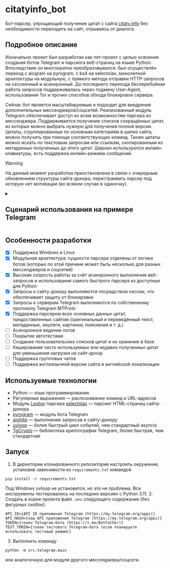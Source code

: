 # citatyinfo_bot
Бот-парсер, упрощающий получение цитат с сайта [citaty.info](citaty.info) без необходимости переходить на сайт, отрываясь от диалога.

## Подробное описание
Изначально проект был разработан как пет-проект с целью освоения создания ботов Telegram и парсинга веб-страниц на языке Python. Впоследствии он многократно преобразовывался: был осуществлён переход с aiogram на pyrogram, с bs4 на selectolax, монолитной архитектуры на модульную, с прямого метода отправки HTTP-запросов на сессионный и асинхронный. До последнего перехода бесперебойная работа запросов поддерживалась через подмену User-Agent, использования Tor и прочих способов обхода блокировок сервера.

Сейчас бот является масштабируемым и подходит для внедрения дополнительных мессенджеров/соцсетей. Реализованный модуль Telegram обеспечивает доступ ко всем возможностям парсера из мессенджера. Поддерживается получение списков сокращённых цитат, из которых можно выбрать нужную для получения полной версии. Цитаты, сгруппированные по основным категориям в шапке сайта, можно получить при помощи соответствующих команд. Также цитаты можно искать по текстовым запросам или ссылкам, скопированным из метаданных полученных до этого цитат. Широко используются инлайн-клавиатуры, есть поддержка инлайн-режима сообщений.

> [!WARNING]
> На данный момент разработка приостановлена в связи с очередным обновлением структуры сайта-донора, перестраивать парсер под которую нет мотивации (во всяком случае в одиночку).

<details><summary><h2>Сценарий использования на примере Telegram</h2></summary>
  Получение списка цитат известных авторов по команде /author. Список содержит порядковый номер цитат, их основные метаданные (в данном случае автора) и сокращённый текст.<br><br>
  <img width=30% src="https://github.com/user-attachments/assets/ebefec5c-c72f-4edc-b8ff-1933b0379c79">
  <br><br>
  Получение первой цитаты из списка при помощи инлайн-клавиатуры. После нажатия соответствующей кнопки возвращается уже полная версия цитаты, включающая хештеги, оригинал цитаты, и ссылки на эту и другие цитаты данного автора на сайте.<br><br>
  <img width=30% src="https://github.com/user-attachments/assets/2898bf17-5211-4bb7-9247-6b172fe08ca4">
  <img width=30% src="https://github.com/user-attachments/assets/3f763cf0-f4d9-4275-b6c4-21444c6a4d30">
  <br><br>
  Получение оригинала цитаты нажатием на инлайн-кнопку.<br><br>
  <img width=30% src="https://github.com/user-attachments/assets/a39fd1f8-bc9a-4a98-bae2-a348390b6b99">
  <br><br>
  Переключение страницы списка цитат на третью. Список цитат в сообщении обновляется, как и кнопки пагинации.<br><br>
  <img width=30% src="https://github.com/user-attachments/assets/8f1d51fa-222d-429f-8544-953561a8a336">
  <br><br>
  Получение случайной цитаты командой /random. Помимо автора цитаты, появляются такие метаданные как произведение и цитируемые персонажи. Ссылки на них также присутствуют.<br><br>
  <img width=30% src="https://github.com/user-attachments/assets/e1b74176-9804-4510-9cb4-0e41ce5ed96a">
  <br><br>
  Гиперссылки на метаданные предоставляются для того, чтобы их можно было использовать для «цепного» поиска цитат. На скриншоте изображено получение цитат Агаты Кристи, ссылка на которую была получена сообщением ранее.<br><br>
  <img width=30% src="https://github.com/user-attachments/assets/2fea2653-2530-43d4-9f32-cdc451dbe122">
  <br><br>
  Помимо обычных сообщений, бот поддерживает инлайн-режим, который позволяет использовать его в любом диалоге. Для этого нужно ввести никнейм бота через @, после чего указать запрос. Так же, как и в обычном режиме, поддерживаются текстовые запросы, команды и ссылки. На скриншотах изображён пример поиска цитат из фильмов по команде /movie и получение одной из них.<br><br>
  <img width=30% src="https://github.com/user-attachments/assets/96793f03-d272-4a7f-ac3c-048bd65dbad8">
  <img width=30% src="https://github.com/user-attachments/assets/a8051489-7513-408a-8588-d0f8c0cfa007">
  <br><br>
</details>

## Особенности разработки
- [x] Поддержка Windows и Linux
- [x] Модульная архитектура: сущности парсера отделены от логики ботов (которых по этой причине может быть несколько для разных мессенджеров и соцсетей)
- [x] Высокая скорость работы за счёт асинхронного выполнения веб-запросов и использования самого быстрого парсера из доступных для Python
- [x] Запросы к сайту-донору выполняются посредством сессии, что обеспечивает защиту от блокировки
- [x] Запросы к серверам Telegram выполняются по собственному протоколу Telegram MTProto
- [x] Поддержка парсером всех основных данных цитат, предоставленных сайтом (оригинальный и переведённый текст, метаданные, хештеги, картинки, пояснения и т. д.)
- [ ] Асинхронное ведение логов
- [ ] Покрытие автотестами
- [ ] Создание пользовательских списков цитат и их хранение в базе
- [ ] Кеширование часто используемых или недавно полученных цитат для уменьшения нагрузки на сайт-донор
- [ ] Поддержка групповых чатов
- [ ] Поддержка англоязычной версии сайта и английской локализации

## Используемые технологии
- Python — язык программирования
- Регулярные выражения — распознавание команд и URL-адресов
- Модуль [Lexbor](https://github.com/lexbor/lexbor) парсера [selectolax](https://github.com/rushter/selectolax) — парсинг HTML-страниц сайта-донора
- [pyrogram](https://github.com/pyrogram/pyrogram) — модуль бота Telegram
- [aiohttp](https://github.com/aio-libs/aiohttp) — выполнение запросов к сайту-донору
- [uvloop](https://github.com/MagicStack/uvloop) — более быстрый цикл событий, чем стандартный asyncio
- [TgCrypto](https://github.com/pyrogram/tgcrypto) — библиотека криптографии Telegram, более быстрая, чем стандартная

## Запуск
1. В директории клонированного репозитория настроить окружение, установив зависимости из `requirements.txt` командой
```
pip install -r requirements.txt
```
Под Windows uvloop не установится, но это не проблема. Все инструменты тестировались на последних версиях с Python 3.11.
2. Создать в корне проекта файл `.env` следующего содержания (без фигурных скобок):
```
API_ID={API ID приложения Telegram (https://my.telegram.org/apps)}
API_HASH={хеш API приложения Telegram (https://my.telegram.org/apps)}
TOKEN={токен Telegram-бота (https://t.me/BotFather)}
TEST_TOKEN={токен тестового Telegram-бота (если планируете использовать тестовый режим)}
```
3. Выполнить команду
```
python -m src.telegram.main
```
или аналогичную для модуля другого мессенджера/соцсети.
